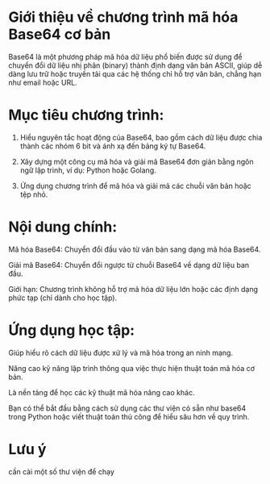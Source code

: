 # Giới thiệu về chương trình mã hóa Base64 cơ bản

Base64 là một phương pháp mã hóa dữ liệu phổ biến được sử dụng để chuyển đổi dữ liệu nhị phân (binary) thành định dạng văn bản ASCII, giúp dễ dàng lưu trữ hoặc truyền tải qua các hệ thống chỉ hỗ trợ văn bản, chẳng hạn như email hoặc URL.

# Mục tiêu chương trình:

1. Hiểu nguyên tắc hoạt động của Base64, bao gồm cách dữ liệu được chia thành các nhóm 6 bit và ánh xạ đến bảng ký tự Base64.


2. Xây dựng một công cụ mã hóa và giải mã Base64 đơn giản bằng ngôn ngữ lập trình, ví dụ: Python hoặc Golang.


3. Ứng dụng chương trình để mã hóa và giải mã các chuỗi văn bản hoặc tệp nhỏ.



# Nội dung chính:

Mã hóa Base64: Chuyển đổi đầu vào từ văn bản sang dạng mã hóa Base64.

Giải mã Base64: Chuyển đổi ngược từ chuỗi Base64 về dạng dữ liệu ban đầu.

Giới hạn: Chương trình không hỗ trợ mã hóa dữ liệu lớn hoặc các định dạng phức tạp (chỉ dành cho học tập).


# Ứng dụng học tập:

Giúp hiểu rõ cách dữ liệu được xử lý và mã hóa trong an ninh mạng.

Nâng cao kỹ năng lập trình thông qua việc thực hiện thuật toán mã hóa cơ bản.

Là nền tảng để học các kỹ thuật mã hóa nâng cao khác.


Bạn có thể bắt đầu bằng cách sử dụng các thư viện có sẵn như base64 trong Python hoặc viết thuật toán thủ công để hiểu sâu hơn về quy trình.

# Lưu ý 
cần cài một số thư viện để chạy 
